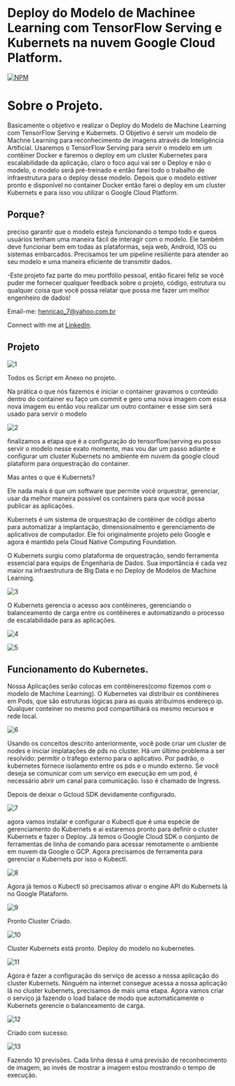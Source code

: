 # Deploy do Modelo de Machinee Learning com TensorFlow Serving e Kubernets na nuvem Google Cloud Platform.

[![NPM](https://img.shields.io/npm/l/react)](https://github.com/pand-eX/Deploy_Kubernets/blob/main/LICENSE) 

# Sobre o Projeto.

Basicamente o objetivo e realizar o Deploy do Modelo de Machine Learning com TensorFlow Serving e Kubernets.
O Objetivo é servir um modelo de Machne Learning para reconhecimento de imagens através de Inteligência Artificial. Usaremos o TensorFlow Serving para servir o modelo em um contêiner Docker e faremos o deploy em um cluster Kubernetes para escalabilidade da aplicação, claro o foco aqui vai ser o Deploy e não o modelo, o modelo será pré-treinado e então farei todo o trabalho de infraestrutura para o deploy desse modelo. Depois que o modelo estiver pronto e disponível no container Docker então farei o deploy em um cluster Kubernets e para isso vou utilizar o Google Cloud Platform.


## Porque? 

preciso garantir que o modelo esteja funcionando o tempo todo e queos usuários tenham uma maneira fácil de interagir com o modelo. Ele também deve funcionar bem em todas as plataformas, seja web, Android, IOS ou sistemas embarcados. Precisamos ter um pipeline resiliente para atender ao seu modelo e uma maneira eficiente de transmitir dados.


-Este projeto faz parte do meu portfólio pessoal, então ficarei feliz se você puder me fornecer qualquer feedback sobre o projeto, código, estrutura ou qualquer coisa que você possa relatar que possa me fazer um melhor engenheiro de dados!

Email-me: henricao_7@yahoo.com.br

Connect with me at [LinkedIn](https://www.linkedin.com/in/henrique-castro-484269203//).

## Projeto


![1](https://github.com/pand-eX/Deploy_Kubernets/blob/main/Deploy_Kubernets/assets/1.png)

Todos os Script em Anexo no projeto.

Na prática o que nós fazemos é iniciar o container gravamos o conteúdo dentro do container eu faço um commit e gero uma nova imagem com essa nova imagem eu então vou realizar um outro container e esse sim será usado para servir o modelo

![2](https://github.com/pand-eX/Deploy_Kubernets/blob/main/Deploy_Kubernets/assets/2.png)

finalizamos a etapa que é a configuração do tensorflow/serving eu posso servir o modelo nesse exato momento, mas vou dar um passo adiante e configurar um cluster Kubernets no ambiente em nuvem da google cloud plataform para orquestração do container.

Mas antes o que é Kubernets?

Ele nada mais é que um software que permite você orquestrar, gerenciar, usar da melhor maneira possível os containers para que você possa publicar as aplicações. 

Kubernets é um sistema de orquestração de contêiner de código aberto para automatizar a implantação, dimensionalmento e gerenciamento de aplicativos de computador. Ele foi originalmente projeto pelo Google e agora é mantido pela Cloud Native Computing Foundation.  

O Kubernets surgiu como plataforma de orquestração, sendo ferramenta essencial para equips de Engenharia de Dados. Sua importância é cada vez maior na infraestrutura de Big Data e no Deploy de Modelos de Machine Learning.

![3](https://github.com/pand-eX/Deploy_Kubernets/blob/main/Deploy_Kubernets/assets/3.png)

O Kubernets gerencia o acesso aos contêineres, gerenciando o balanceamento de carga entre os contêineres e automatizando o processo de escalabilidade para as aplicações.

![4](https://github.com/pand-eX/Deploy_Kubernets/blob/main/Deploy_Kubernets/assets/4.png)

![5](https://github.com/pand-eX/Deploy_Kubernets/blob/main/Deploy_Kubernets/assets/5.png)


## Funcionamento do Kubernetes.

Nossa Aplicações serão colocas em contêineres(como fizemos com o modelo de Machine Learning). O Kubernetes vai distribuir os contêineres em Pods, que são estruturas lógicas para as quais atribuímos endereço ip. Qualquer conteiner no mesmo pod compartilhará os mesmo recursos e rede local.

![6](https://github.com/pand-eX/Deploy_Kubernets/blob/main/Deploy_Kubernets/assets/6.png)


Usando os conceitos descrito anteriormente, você pode criar um cluster de nodes e iniciar implatações de pds no cluster. Há um último problema a ser resolvido: permitir o tráfego externo para o aplicativo.
Por padrão, o kubernetes fornece isolamento entre os pds e o mundo externo. Se você deseja se comunicar com um serviço em execução em um pod, é necessário abrir um canal para comunicação. Isso é chamado de Ingress.


Depois de deixar o Gcloud SDK devidamente configurado. 

![7](https://github.com/pand-eX/Deploy_Kubernets/blob/main/Deploy_Kubernets/assets/7.png)

agora vamos instalar e configurar o Kubectl que é uma espécie de gerenciamento do Kubernets e ai estaremos pronto para definir o cluster Kubernets e fazer o Deploy.
Já temos o Google Cloud SDK o conjunto de ferramentas de linha de comando para acessar remotamente o ambiente em nuvem da Google o GCP. Agora precisamos de ferramenta para gerenciar o Kubernets por isso o Kubectl.

![8](https://github.com/pand-eX/Deploy_Kubernets/blob/main/Deploy_Kubernets/assets/8.png)

Agora já temos o Kubectl só precisamos ativar o engine API do Kubernets lá no Google Plataform.


![9](https://github.com/pand-eX/Deploy_Kubernets/blob/main/Deploy_Kubernets/assets/9.png)

Pronto Cluster Criado.

![10](https://github.com/pand-eX/Deploy_Kubernets/blob/main/Deploy_Kubernets/assets/10.png)

Cluster Kubernets está pronto.
Deploy do modelo no kubernetes.

![11](https://github.com/pand-eX/Deploy_Kubernets/blob/main/Deploy_Kubernets/assets/11.png)

Agora é fazer a configuração do serviço de acesso a nossa aplicação do cluster Kubernets. Ninguém na internet consegue acessa a nossa aplicação lá no cluster kubernets, precisamos de mais uma etapa. Agora vamos criar o serviço já fazendo o load balace de modo que automaticamente o Kubernets gerencie o balanceamento de carga.

![12](https://github.com/pand-eX/Deploy_Kubernets/blob/main/Deploy_Kubernets/assets/12.png)

Criado com sucesso.


![13](https://github.com/pand-eX/Deploy_Kubernets/blob/main/Deploy_Kubernets/assets/13.png)

Fazendo 10 previsões. Cada linha dessa é uma previsão de reconhecimento de imagem, ao invés de mostrar a imagem estou mostrando o tempo de execução.
